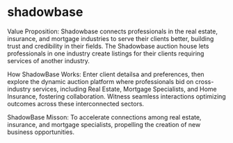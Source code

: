 # shadowbase

Value Proposition:
Shadowbase connects professionals in the real estate, insurance, and mortgage industries 
to serve their clients better, building trust and credibility in their fields. The Shadowbase auction house 
lets professionals in one industry create listings for their clients requiring services of another industry.

How ShadowBase Works:
Enter client detailsa and preferences, then explore the dynamic auction platform where professionals
bid on cross-industry services, including Real Estate, Mortgage Specialists, and Home Insurance, fostering 
collaboration. Witness seamless interactions optimizing outcomes across these interconnected sectors.

ShadowBase Misson:
To accelerate connections among real estate, insurance, and mortgage specialists, 
propelling the creation of new business opportunities.